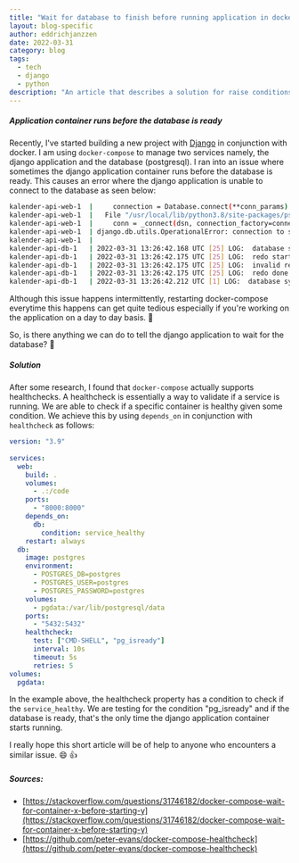 ```yaml
---
title: "Wait for database to finish before running application in docker-compose"
layout: blog-specific
author: eddrichjanzzen
date: 2022-03-31
category: blog
tags:
  - tech
  - django
  - python
description: "An article that describes a solution for raise conditions when running an application with a database in docker"
---
```


##### Application container runs before the database is ready

Recently, I've started building a new project with [Django](https://www.djangoproject.com/) in conjunction with docker. I am using `docker-compose` to manage two services namely, the django application and the database (postgresql). I ran into an issue where sometimes the django application container runs before the database is ready. This causes an error where the django application is unable to connect to the database as seen below: 

```bash
kalender-api-web-1  |     connection = Database.connect(**conn_params)
kalender-api-web-1  |   File "/usr/local/lib/python3.8/site-packages/psycopg2/__init__.py", line 122, in connect
kalender-api-web-1  |     conn = _connect(dsn, connection_factory=connection_factory, **kwasync)
kalender-api-web-1  | django.db.utils.OperationalError: connection to server at "db" (172.29.0.2), port 5432 failed: FATAL:  the database system is starting up
kalender-api-web-1  |
kalender-api-db-1   | 2022-03-31 13:26:42.168 UTC [25] LOG:  database system was not properly shut down; automatic recovery in progress
kalender-api-db-1   | 2022-03-31 13:26:42.175 UTC [25] LOG:  redo starts at 0/17737E0
kalender-api-db-1   | 2022-03-31 13:26:42.175 UTC [25] LOG:  invalid record length at 0/1773818: wanted 24, got 0
kalender-api-db-1   | 2022-03-31 13:26:42.175 UTC [25] LOG:  redo done at 0/17737E0 system usage: CPU: user: 0.00 s, system: 0.00 s, elapsed: 0.00 s
kalender-api-db-1   | 2022-03-31 13:26:42.212 UTC [1] LOG:  database system is ready to accept connections

```

Although this issue happens intermittently, restarting docker-compose everytime this happens can get quite tedious especially if you're working on the application on a day to day basis. 🥵

So, is there anything we can do to tell the django application to wait for the database? 🤔

##### Solution

After some research, I found that `docker-compose` actually supports healthchecks. A healthcheck is essentially a way to validate if a service is running. We are able to check if a specific container is healthy given some condition. We achieve this by using `depends_on` in conjunction with `healthcheck` as follows: 

```yaml
version: "3.9"
   
services:
  web:
    build: .
    volumes:
      - .:/code
    ports:
      - "8000:8000"
    depends_on:
      db:
        condition: service_healthy 
    restart: always
  db:
    image: postgres
    environment:
      - POSTGRES_DB=postgres
      - POSTGRES_USER=postgres
      - POSTGRES_PASSWORD=postgres
    volumes:
      - pgdata:/var/lib/postgresql/data
    ports: 
      - "5432:5432"
    healthcheck:
      test: ["CMD-SHELL", "pg_isready"]
      interval: 10s
      timeout: 5s
      retries: 5
volumes:
  pgdata:

```

In the example above, the healthcheck property has a condition to check if the `service_healthy`. We are testing for the condition "pg_isready" and if the database is ready, that's the only time the django application container starts running. 


I really hope this short article will be of help to anyone who encounters a similar issue. :smile: :thumbsup:

##### Sources: 

- [https://stackoverflow.com/questions/31746182/docker-compose-wait-for-container-x-before-starting-y](https://stackoverflow.com/questions/31746182/docker-compose-wait-for-container-x-before-starting-y)
- [https://github.com/peter-evans/docker-compose-healthcheck](https://github.com/peter-evans/docker-compose-healthcheck)